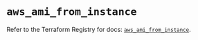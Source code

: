 # `aws_ami_from_instance`

Refer to the Terraform Registry for docs: [`aws_ami_from_instance`](https://registry.terraform.io/providers/hashicorp/aws/5.94.0/docs/resources/ami_from_instance).
